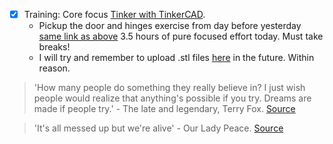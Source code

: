- [x] Training: Core focus [Tinker with TinkerCAD](https://github.com/Shangrila-VHP/shangrila-vhp/issues/38).
  - Pickup the door and hinges exercise from day before yesterday [same link as above](https://github.com/Shangrila-VHP/shangrila-vhp/issues/38) 3.5 hours of pure focused effort today. Must take breaks!
  - I will try and remember to upload .stl files [here](https://github.com/Shangrila-VHP/shangrila-vhp/tree/main/design-and-scripting-public/3dprinting/TinkerCAD/_stl%20files) in the future. Within reason. 

> 'How many people do something they really believe in? I just wish people would realize that anything's possible if you try. Dreams are made if people try.' - The late and legendary, Terry Fox. [Source](https://www.imdb.com/name/nm1745181/quotes/)

> 'It's all messed up but we're alive' - Our Lady Peace. [Source](https://www.youtube.com/watch?v=RkUnlejMqjQ) 
